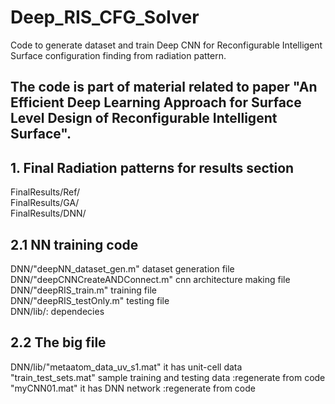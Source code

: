 # Deep_RIS_CFG_Solver

Code to generate dataset and train Deep CNN for Reconfigurable Intelligent Surface configuration finding from radiation pattern.

## The code is part of material related to paper "An Efficient Deep Learning Approach for Surface Level Design of Reconfigurable Intelligent Surface".

## 1. Final Radiation patterns for results section

FinalResults/Ref/<br>
FinalResults/GA/<br>
FinalResults/DNN/

## 2.1 NN training code

DNN/"deepNN_dataset_gen.m" dataset generation file<br>
DNN/"deepCNNCreateANDConnect.m" cnn architecture making file<br>
DNN/"deepRIS_train.m" training file<br>
DNN/"deepRIS_testOnly.m" testing file<br>
DNN/lib/: dependecies

## 2.2 The big file

DNN/lib/"metaatom_data_uv_s1.mat" it has unit-cell data
"train_test_sets.mat" sample training and testing data :regenerate from code
"myCNN01.mat" it has DNN network :regenerate from code
